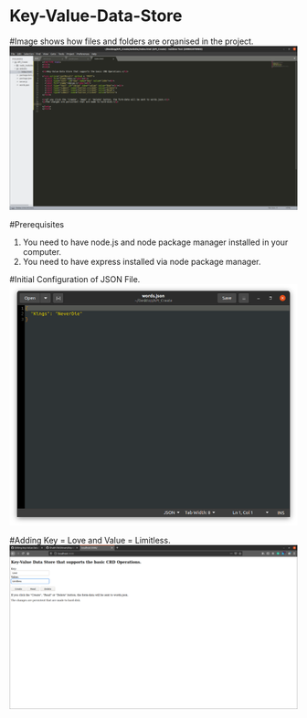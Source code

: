 # Key-Value-Data-Store

#Image shows how files and folders are organised in the project.
![File Architecture for the Project](images/file_Architecture.png)



#Prerequisites
1. You need to have node.js and node package manager installed in your computer.
2. You need to have express installed via node package manager.

#Initial Configuration of JSON File.
![Initial Configuration of JSON File](images/json_Configuration.png)


#Adding Key = Love and Value = Limitless.
![File Architecture for the Project](images/adding_Key_Value_Pair.png)
